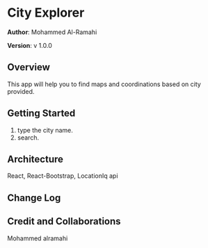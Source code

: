 # City Explorer

**Author**: Mohammed Al-Ramahi

**Version**: v 1.0.0 

## Overview

This app will help you to find maps and coordinations based on city provided.

## Getting Started

 1. type the city name.
 2. search. 

## Architecture

React, React-Bootstrap, LocationIq api

## Change Log
<!-- Use this area to document the iterative changes made to your application as each feature is successfully implemented. Use time stamps. Here's an example:

01-01-2001 4:59pm - Application now has a fully-functional express server, with a GET route for the location resource. -->

## Credit and Collaborations

Mohammed alramahi

